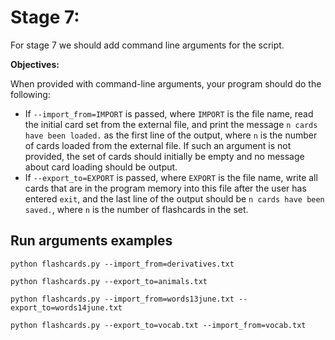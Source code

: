 # Stage 7:

For stage 7 we should add command line arguments for the script.


**Objectives:**

When provided with command-line arguments, your program should do the following:

- If `--import_from=IMPORT` is passed, where `IMPORT` is the file name, read the initial card set from the external file, and print the message `n cards have been loaded.` as the first line of the output, where `n` is the number of cards loaded from the external file. If such an argument is not provided, the set of cards should initially be empty and no message about card loading should be output.
- If `--export_to=EXPORT` is passed, where `EXPORT` is the file name, write all cards that are in the program memory into this file after the user has entered `exit`, and the last line of the output should be `n cards have been saved.`, where `n` is the number of flashcards in the set.


## Run arguments examples

```
python flashcards.py --import_from=derivatives.txt
```

```
python flashcards.py --export_to=animals.txt
```

```
python flashcards.py --import_from=words13june.txt --export_to=words14june.txt
```

```
python flashcards.py --export_to=vocab.txt --import_from=vocab.txt
```

